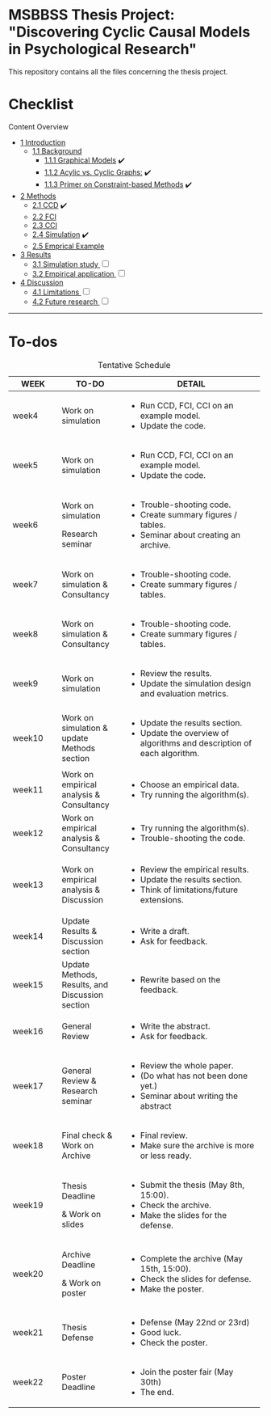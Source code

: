 # MSBBSS Thesis Project: "Discovering Cyclic Causal Models in Psychological Research"

This repository contains all the files concerning the thesis project.

Checklist
================

Content Overview
- <a href="#introduction" id="toc-introduction"><span
  class="toc-section-number">1</span> Introduction</a>
  - <a href="#background" id="toc-background"><span
    class="toc-section-number">1.1</span> Background</a>
    - <a href="#graphical-models" id="toc-graphical-models"><span
      class="toc-section-number">1.1.1</span> Graphical Models</a> :heavy_check_mark:
    - <a href="#acylic-vs.-cyclic-graphs" 
      id="toc-acylic-vs.-cyclic-graphs"><span
      class="toc-section-number">1.1.2</span> Acylic vs. Cyclic Graphs:</a> :heavy_check_mark:
    - <a href="#primer-on-constraint-based-methods"
      id="toc-primer-on-constraint-based-methods"><span
      class="toc-section-number">1.1.3</span> Primer on Constraint-based
      Methods</a> :heavy_check_mark:
- <a href="#methods" id="toc-methods"><span
  class="toc-section-number">2</span> Methods</a>
  - <a href="#ccd" id="toc-ccd"><span class="toc-section-number">2.1</span>
    CCD</a> :heavy_check_mark:
  - <a href="#fci" id="toc-fci"><span class="toc-section-number">2.2</span>
    FCI</a>
  - <a href="#cci" id="toc-cci"><span class="toc-section-number">2.3</span>
    CCI</a>
  - <a href="#simulation" id="toc-simulation"><span
    class="toc-section-number">2.4</span> Simulation</a> :heavy_check_mark:
  - <a href="#emprical-example" id="toc-emprical-example"><span
    class="toc-section-number">2.5</span> Emprical Example</a>
- <a href="#results" id="toc-results"><span
  class="toc-section-number">3</span> Results</a>
  - <a href="#simulation-study" id="toc-simulation-study"><span
    class="toc-section-number">3.1</span> Simulation study
    <input type="checkbox" name="simulation"/></a> 
  - <a href="#empirical-application" id="toc-empirical-application"><span
    class="toc-section-number">3.2</span> Empirical application
    <input type="checkbox" name="empirical"/></a>
- <a href="#discussion" id="toc-discussion"><span
  class="toc-section-number">4</span> Discussion</a>
  - <a href="#limitations" id="toc-limitations"><span
    class="toc-section-number">4.1</span> Limitations
    <input type="checkbox" name="limitations"/></a>
  - <a href="#future-research" id="toc-future-research"><span
    class="toc-section-number">4.2</span> Future research
    <input type="checkbox" name="future"/></a>

<hr>

# To-dos

<table style="width:99%;">
<caption>Tentative Schedule</caption>
<colgroup>
<col style="width: 19%" />
<col style="width: 25%" />
<col style="width: 53%" />
</colgroup>
<thead>
<tr class="header">
<th>WEEK</th>
<th>TO-DO</th>
<th>DETAIL</th>
</tr>
</thead>
<tbody>
<tr class="odd">
<td>week4</td>
<td>Work on simulation</td>
<td><ul>
<li>Run CCD, FCI, CCI on an example model.</li>
<li>Update the code.</li>
</ul></td>
</tr>
<tr class="even">
<td>week5</td>
<td>Work on simulation</td>
<td><ul>
<li>Run CCD, FCI, CCI on an example model.</li>
<li>Update the code.</li>
</ul></td>
</tr>
<tr class="odd">
<td>week6</td>
<td><p>Work on simulation</p>
<p>Research seminar</p></td>
<td><ul>
<li>Trouble-shooting code.</li>
<li>Create summary figures / tables.</li>
<li>Seminar about creating an archive.</li>
</ul></td>
</tr>
<tr class="even">
<td>week7</td>
<td>Work on simulation &amp; Consultancy</td>
<td><ul>
<li>Trouble-shooting code.</li>
<li>Create summary figures / tables.</li>
</ul></td>
</tr>
<tr class="odd">
<td>week8</td>
<td>Work on simulation &amp; Consultancy</td>
<td><ul>
<li>Trouble-shooting code.</li>
<li>Create summary figures / tables.</li>
</ul></td>
</tr>
<tr class="even">
<td>week9</td>
<td>Work on simulation</td>
<td><ul>
<li>Review the results.</li>
<li>Update the simulation design and evaluation metrics.</li>
</ul></td>
</tr>
<tr class="odd">
<td>week10</td>
<td>Work on simulation &amp; update Methods section</td>
<td><ul>
<li>Update the results section.</li>
<li>Update the overview of algorithms and description of each
algorithm.</li>
</ul></td>
</tr>
<tr class="even">
<td>week11</td>
<td>Work on empirical analysis &amp; Consultancy</td>
<td><ul>
<li>Choose an empirical data.</li>
<li>Try running the algorithm(s).</li>
</ul></td>
</tr>
<tr class="odd">
<td>week12</td>
<td>Work on empirical analysis &amp; Consultancy</td>
<td><ul>
<li>Try running the algorithm(s).</li>
<li>Trouble-shooting the code.</li>
</ul></td>
</tr>
<tr class="even">
<td>week13</td>
<td>Work on empirical analysis &amp; Discussion</td>
<td><ul>
<li>Review the empirical results.</li>
<li>Update the results section.</li>
<li>Think of limitations/future extensions.</li>
</ul></td>
</tr>
<tr class="odd">
<td>week14</td>
<td>Update Results &amp; Discussion section</td>
<td><ul>
<li>Write a draft.</li>
<li>Ask for feedback.</li>
</ul></td>
</tr>
<tr class="even">
<td>week15</td>
<td>Update Methods, Results, and Discussion section</td>
<td><ul>
<li>Rewrite based on the feedback.</li>
</ul></td>
</tr>
<tr class="odd">
<td>week16</td>
<td>General Review</td>
<td><ul>
<li>Write the abstract.</li>
<li>Ask for feedback.</li>
</ul></td>
</tr>
<tr class="even">
<td>week17</td>
<td>General Review &amp; Research seminar</td>
<td><ul>
<li>Review the whole paper.</li>
<li>(Do what has not been done yet.)</li>
<li>Seminar about writing the abstract</li>
</ul></td>
</tr>
<tr class="odd">
<td>week18</td>
<td>Final check &amp; Work on Archive</td>
<td><ul>
<li>Final review.</li>
<li>Make sure the archive is more or less ready.</li>
</ul></td>
</tr>
<tr class="even">
<td>week19</td>
<td><p class="r">
Thesis Deadline
</p>
<p>&amp; Work on slides</p></td>
<td><ul>
<li>Submit the thesis (May 8th, 15:00).</li>
<li>Check the archive.</li>
<li>Make the slides for the defense.</li>
</ul></td>
</tr>
<tr class="odd">
<td>week20</td>
<td><p class="r">
Archive Deadline
</p>
<p>&amp; Work on poster</p></td>
<td><ul>
<li>Complete the archive (May 15th, 15:00).</li>
<li>Check the slides for defense.</li>
<li>Make the poster.</li>
</ul></td>
</tr>
<tr class="even">
<td>week21</td>
<td><p class="r">
Thesis Defense
</p></td>
<td><ul>
<li>Defense (May 22nd or 23rd)</li>
<li>Good luck.</li>
<li>Check the poster.</li>
</ul></td>
</tr>
<tr class="odd">
<td>week22</td>
<td>Poster Deadline</td>
<td><ul>
<li>Join the poster fair (May 30th)</li>
<li>The end.</li>
</ul></td>
</tr>
</tbody>
</table>
